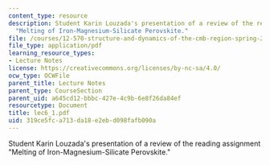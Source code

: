 ```yaml
---
content_type: resource
description: Student Karin Louzada's presentation of a review of the reading assignment
  "Melting of Iron-Magnesium-Silicate Perovskite."
file: /courses/12-570-structure-and-dynamics-of-the-cmb-region-spring-2004/319ce5fca713da18e2ebd098fafb090a_lec6_1.pdf
file_type: application/pdf
learning_resource_types:
- Lecture Notes
license: https://creativecommons.org/licenses/by-nc-sa/4.0/
ocw_type: OCWFile
parent_title: Lecture Notes
parent_type: CourseSection
parent_uid: a645cd12-bbbc-427e-4c9b-6e8f26da84ef
resourcetype: Document
title: lec6_1.pdf
uid: 319ce5fc-a713-da18-e2eb-d098fafb090a
---
```

Student Karin Louzada's presentation of a review of the reading assignment "Melting of Iron-Magnesium-Silicate Perovskite."